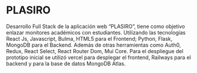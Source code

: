 # PLASIRO
Desarrollo Full Stack de la aplicación web “PLASIRO”, tiene como objetivo enlazar monitores académicos con estudiantes. Utilizando las tecnologías React Js, Javascript, Bulma, HTML5 para el Frontend; Python, Flask, MongoDB para el Backend. Además de otras herramientas como Auth0, Redux, React Select, React Router Dom, Mui Core. Para el despliegue del prototipo inicial se utilizó vercel para desplegar el frontend, Railways para el backend y para la base de datos MongoDB Atlas.
